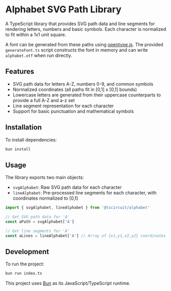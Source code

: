 # Alphabet SVG Path Library

A TypeScript library that provides SVG path data and line segments for rendering letters, numbers and basic symbols. Each character is normalized to fit within a 1x1 unit square.

A font can be generated from these paths using [opentype.js](https://github.com/opentypejs/opentype.js). The provided `generateFont.ts` script constructs the font in memory and can write `alphabet.otf` when run directly.
## Features

- SVG path data for letters A-Z, numbers 0-9, and common symbols
- Normalized coordinates (all paths fit in [0,1] x [0,1] bounds)
- Lowercase letters are generated from their uppercase counterparts to provide a full A-Z and a-z set
- Line segment representation for each character
- Support for basic punctuation and mathematical symbols

## Installation

To install dependencies:

```bash
bun install
```

## Usage

The library exports two main objects:

- `svgAlphabet`: Raw SVG path data for each character
- `lineAlphabet`: Pre-processed line segments for each character, with coordinates normalized to [0,1]

```typescript
import { svgAlphabet, lineAlphabet } from '@tscircuit/alphabet'

// Get SVG path data for 'A'
const aPath = svgAlphabet['A']

// Get line segments for 'A'
const aLines = lineAlphabet['A'] // Array of {x1,y1,x2,y2} coordinates
```

## Development

To run the project:

```bash
bun run index.ts
```

This project uses [Bun](https://bun.sh) as its JavaScript/TypeScript runtime.
